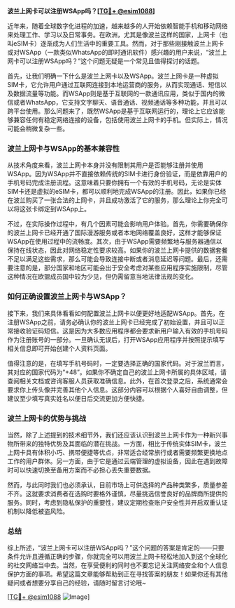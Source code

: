 **波兰上网卡可以注册WSApp吗？[[TG💪+ @esim1088](https://t.me/s/esim1088)]**

近年来，随着全球数字化进程的加速，越来越多的人开始依赖智能手机和移动网络来处理工作、学习以及日常事务。在欧洲，尤其是像波兰这样的国家，上网卡（也叫eSIM卡）逐渐成为人们生活中的重要工具。然而，对于那些刚接触波兰上网卡或对WSApp（一款类似WhatsApp的即时通讯软件）感兴趣的用户来说，“波兰上网卡可以注册WSApp吗？”这个问题无疑是一个常见且值得探讨的话题。

首先，让我们明确一下什么是波兰上网卡以及WSApp。波兰上网卡是一种虚拟SIM卡，它允许用户通过互联网连接到本地运营商的服务，从而实现通话、短信以及数据流量等功能。而WSApp则是基于互联网的一款通讯应用，类似于国内的微信或者WhatsApp，它支持文字聊天、语音通话、视频通话等多种功能，并且可以跨平台使用。那么问题来了，既然WSApp是基于互联网运行的，理论上它应该能够兼容任何有稳定网络连接的设备，包括使用波兰上网卡的手机。但实际上，情况可能会稍微复杂一些。

### 波兰上网卡与WSApp的基本兼容性

从技术角度来看，波兰上网卡本身并没有限制其用户是否能够注册并使用WSApp。因为WSApp并不直接依赖传统的SIM卡进行身份验证，而是依靠用户的手机号码完成注册流程。这意味着只要你拥有一个有效的手机号码，无论是实体SIM卡还是虚拟的eSIM卡，都可以顺利地完成WSApp的注册。因此，如果你已经在波兰购买了一张合法的上网卡，并且成功激活了它的服务，那么理论上你完全可以将这张卡绑定到WSApp上。

不过，在实际操作过程中，有几个因素可能会影响用户体验。首先，你需要确保你的波兰上网卡已经开通了国际漫游服务或者本地网络覆盖良好，这样才能够保证WSApp在使用过程中的流畅度。其次，由于WSApp需要频繁地与服务器通信以保持在线状态，因此对网络稳定性要求较高。如果你的波兰上网卡提供的数据套餐不足以满足这些需求，那么可能会导致连接中断或者消息延迟等问题。最后，还需要注意的是，部分国家和地区可能会出于安全考虑对某些应用程序实施限制，尽管这种情况在欧盟成员国中较为少见，但仍需留意当地法律法规的变化。

### 如何正确设置波兰上网卡与WSApp？

接下来，我们来具体看看如何配置波兰上网卡以便更好地适配WSApp。首先，在注册WSApp之前，请务必确认你的波兰上网卡已经完成了初始设置，并且可以正常接收验证码短信。这是因为大多数应用程序都会要求新用户输入有效的手机号码作为注册账号的一部分。一旦确认无误后，打开WSApp应用程序并按照提示填写相关信息即可开始创建个人资料页面。

值得注意的是，在填写手机号码时，一定要选择正确的国家代码。对于波兰而言，其对应的国家代码为“+48”。如果你不确定自己的波兰上网卡所属的具体区域，请查阅相关文档或咨询客服人员获取准确信息。此外，在首次登录之后，系统通常会要求你上传头像并完善其他个人信息。这部分内容可以根据个人喜好自由调整，但建议至少填写真实姓名以便日后交流更加方便快捷。

### 波兰上网卡的优势与挑战

当然，除了上述提到的技术细节外，我们还应该认识到波兰上网卡作为一种新兴事物所带来的独特优势及其面临的潜在挑战。一方面，相比于传统实体SIM卡，波兰上网卡具有体积小巧、携带便捷等优点，非常适合经常旅行或者需要频繁更换地点工作的用户群体。另一方面，由于它是通过云端管理的虚拟设备，因此在遇到故障时可以快速切换至备用方案而不必担心丢失重要数据。

然而，与此同时我们也必须承认，目前市场上可供选择的产品种类繁多，质量参差不齐。这就要求消费者在选购时要格外谨慎，尽量挑选信誉良好的品牌商所提供的服务。同时，考虑到隐私保护的重要性，建议定期检查账户安全性并开启双重认证机制以降低被盗风险。

### 总结

综上所述，“波兰上网卡可以注册WSApp吗？”这个问题的答案是肯定的——只要条件允许且遵循正确的步骤，你就完全可以用波兰上网卡轻松地加入到这个全球化的社交网络当中去。当然，在享受便利的同时也不要忘记关注网络安全和个人信息保护方面的事项。希望这篇文章能够帮助到正在寻找答案的朋友！如果你还有其他疑问或者想要分享自己的经验，请随时留言讨论哦~

[[TG💪+ @esim1088](https://t.me/s/esim1088) ![Image](https://i.postimg.cc/4NQfJmqS/Snipaste-2025-05-13-00-14-12.png)]
